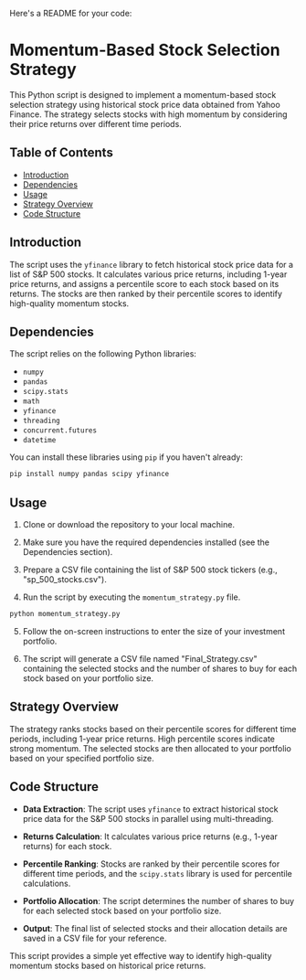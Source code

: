 Here's a README for your code:

# Momentum-Based Stock Selection Strategy

This Python script is designed to implement a momentum-based stock selection strategy using historical stock price data obtained from Yahoo Finance. The strategy selects stocks with high momentum by considering their price returns over different time periods.

## Table of Contents
- [Introduction](#introduction)
- [Dependencies](#dependencies)
- [Usage](#usage)
- [Strategy Overview](#strategy-overview)
- [Code Structure](#code-structure)

## Introduction

The script uses the `yfinance` library to fetch historical stock price data for a list of S&P 500 stocks. It calculates various price returns, including 1-year price returns, and assigns a percentile score to each stock based on its returns. The stocks are then ranked by their percentile scores to identify high-quality momentum stocks.

## Dependencies

The script relies on the following Python libraries:

- `numpy`
- `pandas`
- `scipy.stats`
- `math`
- `yfinance`
- `threading`
- `concurrent.futures`
- `datetime`

You can install these libraries using `pip` if you haven't already:

```bash
pip install numpy pandas scipy yfinance
```

## Usage

1. Clone or download the repository to your local machine.

2. Make sure you have the required dependencies installed (see the Dependencies section).

3. Prepare a CSV file containing the list of S&P 500 stock tickers (e.g., "sp_500_stocks.csv").

4. Run the script by executing the `momentum_strategy.py` file.

```bash
python momentum_strategy.py
```

5. Follow the on-screen instructions to enter the size of your investment portfolio.

6. The script will generate a CSV file named "Final_Strategy.csv" containing the selected stocks and the number of shares to buy for each stock based on your portfolio size.

## Strategy Overview

The strategy ranks stocks based on their percentile scores for different time periods, including 1-year price returns. High percentile scores indicate strong momentum. The selected stocks are then allocated to your portfolio based on your specified portfolio size.

## Code Structure

- **Data Extraction**: The script uses `yfinance` to extract historical stock price data for the S&P 500 stocks in parallel using multi-threading.

- **Returns Calculation**: It calculates various price returns (e.g., 1-year returns) for each stock.

- **Percentile Ranking**: Stocks are ranked by their percentile scores for different time periods, and the `scipy.stats` library is used for percentile calculations.

- **Portfolio Allocation**: The script determines the number of shares to buy for each selected stock based on your portfolio size.

- **Output**: The final list of selected stocks and their allocation details are saved in a CSV file for your reference.

This script provides a simple yet effective way to identify high-quality momentum stocks based on historical price returns.


